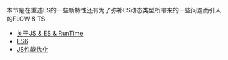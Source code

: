 本节是在重述ES的一些新特性还有为了弥补ES动态类型所带来的一些问题而引入的FLOW & TS



- [关于JS & ES & RunTime](./ECMAScript.md)
- [ES6](ES6.md)
- [JS性能优化](Performance-JS.md)